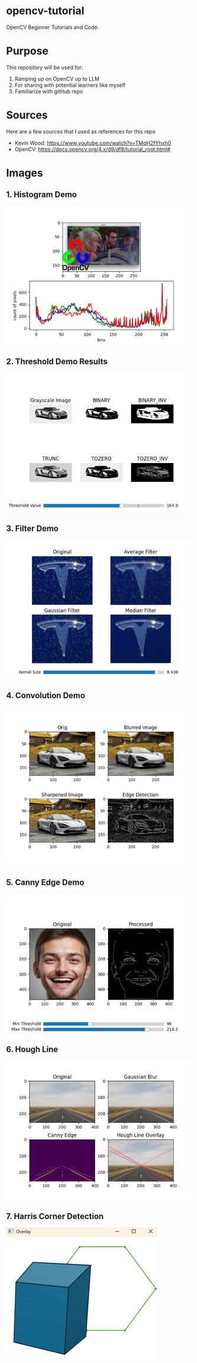 # opencv-tutorial
OpenCV Beginner Tutorials and Code.

# Purpose
This repository will be used for: 
  1. Ramping up on OpenCV up to LLM
  2. For sharing with potential learners like myself
  3. Familiarize with gitHub repo

# Sources
Here are a few sources that I used as references for this repo
  - Kevin Wood: https://www.youtube.com/watch?v=TMqH2fYhxh0
  - OpenCV: https://docs.opencv.org/4.x/d9/df8/tutorial_root.html#

#  Images
## 1. Histogram Demo
![Histogram plot](./lesson_pics/histogram_output.png)


## 2. Threshold Demo Results
![Threshold Demo](./lesson_pics/threshold_demo.png)

## 3. Filter Demo
![Filter Demo](./lesson_pics/filter_demo2.png)

## 4. Convolution Demo
![Convolution](./lesson_pics/convolution_2D.png)

## 5. Canny Edge Demo
![Canny Demo](lesson_pics/canny_edge_demo.png)

## 6. Hough Line 
![Hough Line](lesson_pics/hough_line_overlay.png)

## 7. Harris Corner Detection
![Harris Corner](lesson_pics/harris_corner.png)